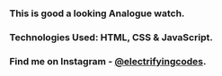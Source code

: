 ### This is good a looking Analogue watch.

### Technologies Used: HTML, CSS & JavaScript.

### Find me on Instagram - [@electrifyingcodes][Instagram].

[Instagram]: https://www.instagram.com/electrifying_codes
[discord]: https://discord.com/invite/VGj9tpuqhm
